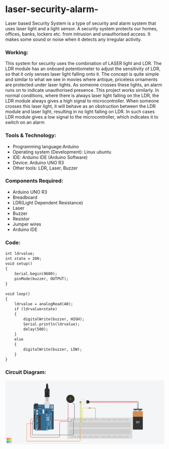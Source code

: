 # laser-security-alarm-
Laser based Security System is a type of security and alarm system that uses laser light and a light sensor. A security system protects our homes, offices, banks, lockers etc. from intrusion and unauthorised access. It makes some sound or noise when it detects any irregular activity.

### Working:

   This system for security uses the combination of LASER light and LDR. The LDR module has an onboard potentiometer to adjust the sensitivity of LDR, so that it only senses laser light falling onto it. The concept is quite simple and similar to what we see in movies where antique, priceless ornaments are protected under laser lights. As someone crosses these lights, an alarm runs on to indicate unauthorised presence. This project works similarly. In normal conditions, where there is always laser light falling on the LDR, the LDR module always gives a high signal to microcontroller. When someone crosses this laser light, it will behave as an obstruction between the LDR module and laser light, resulting in no light falling on LDR. In such cases LDR module gives a low signal to the microcontroller, which indicates it to switch on an alarm

### Tools & Technology:
* Programming language:Arduino
* Operating system (Development): Linux ubuntu
* IDE: Arduino IDE (Arduino Software)
* Device: Arduino UNO R3
* Other tools:  LDR, Laser, Buzzer


### Components Required:

* Arduino UNO R3
* Breadboard
* LDR(Light Dependent Resistance)
* Laser
* Buzzer
* Resistor
* Jumper wires
* Arduino IDE


### Code:

```int buzzer = 8;
int ldrvalue;
int state = 200;
void setup()
{
	Serial.begin(9600);
	pinMode(buzzer, OUTPUT);
}

void loop()
{
	ldrvalue = analogRead(A0);
	if (ldrvalue<state)
	{
		digitalWrite(buzzer, HIGH);
		Serial.println(ldrvalue);
		delay(500);
	}
	else 
	{
		digitalWrite(buzzer, LOW);
	}
}
```
### Circuit Diagram:
![alt text](https://github.com/jaysuthar743/laser-security-alarm-/blob/master/Funky%20Snaget-Tumelo.png)
